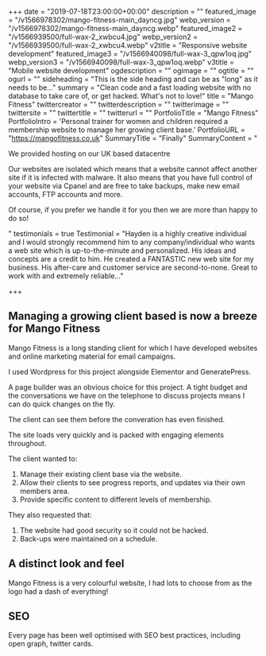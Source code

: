+++
date = "2019-07-18T23:00:00+00:00"
description = ""
featured_image = "/v1566978302/mango-fitness-main_dayncg.jpg"
webp_version = "/v1566978302/mango-fitness-main_dayncg.webp"
featured_image2 = "/v1566939500/full-wax-2_xwbcu4.jpg"
webp_version2 = "/v1566939500/full-wax-2_xwbcu4.webp"
v2title = "Responsive website development"
featured_image3 = "/v1566940098/full-wax-3_qpw1oq.jpg"
webp_version3 = "/v1566940098/full-wax-3_qpw1oq.webp"
v3title = "Mobile website development"
ogdescription = ""
ogimage = ""
ogtitle = ""
ogurl = ""
sideheading = "This is the side heading and can be as \"long\" as it needs to be..."
summary = "Clean code and a fast loading website with no database to take care of, or get hacked. What's not to love!"
title = "Mango Fitness"
twittercreator = ""
twitterdescription = ""
twitterimage = ""
twittersite = ""
twittertitle = ""
twitterurl = ""
PortfolioTitle = "Mango Fitness"
PortfolioIntro = 'Personal trainer for women and children required a membership website to manage her growing client base.'
PortfolioURL = "https://mangofitness.co.uk"
SummaryTitle = "Finally"
SummaryContent = "<p>We provided hosting on our UK based datacentre</p><p>Our websites are isolated which means that a website cannot affect another site if it is infected with malware. It also means that you have full control of your website via Cpanel and are free to take backups, make new email accounts, FTP accounts and more.</p><p>Of course, if you prefer we handle it for you then we are more than happy to do so!</p>"
testimonials = true
 Testimonial = "Hayden is a highly creative individual and I would strongly recommend him to any company/individual who wants a web site which is up-to-the-minute and personalized. His ideas and concepts are a credit to him. He created a FANTASTIC new web site for my business. His after-care and customer service are second-to-none. Great to work with and extremely reliable..."


+++
## Managing a growing client based is now a breeze for Mango Fitness

Mango Fitness is a long standing client for which I have developed websites and online marketing material for email campaigns.

I used Wordpress for this project alongside Elementor and GeneratePress.

A page builder was an obvious choice for this project.
A tight budget and the conversations we have on the telephone to discuss projects means I can do quick changes on the fly.

The client can see them before the converation has even finished.

The site loads very quickly and is packed with engaging elements throughout.


The client wanted to:

1. Manage their existing client base via the website.
2. Allow their clients to see progress reports, and updates via their own members area.
3. Provide specific content to different levels of membership.

They also requested that:

1. The website had good security so it could not be hacked.
2. Back-ups were maintained on a schedule.

## A distinct look and feel

Mango Fitness is a very colourful website, I had lots to choose from as the logo had a dash of everything!


## SEO

Every page has been well optimised with SEO best practices, including open graph, twitter cards. 

